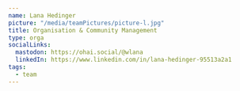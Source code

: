 ```yaml
---
name: Lana Hedinger
picture: "/media/teamPictures/picture-l.jpg"
title: Organisation & Community Management
type: orga
socialLinks:
  mastodon: https://ohai.social/@wlana
  linkedIn: https://www.linkedin.com/in/lana-hedinger-95513a2a1
tags:
  - team
---
```

